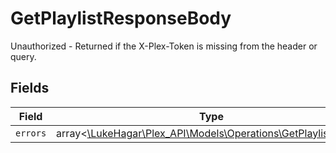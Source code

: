 # GetPlaylistResponseBody

Unauthorized - Returned if the X-Plex-Token is missing from the header or query.


## Fields

| Field                                                                                                          | Type                                                                                                           | Required                                                                                                       | Description                                                                                                    |
| -------------------------------------------------------------------------------------------------------------- | -------------------------------------------------------------------------------------------------------------- | -------------------------------------------------------------------------------------------------------------- | -------------------------------------------------------------------------------------------------------------- |
| `errors`                                                                                                       | array<[\LukeHagar\Plex_API\Models\Operations\GetPlaylistErrors](../../Models/Operations/GetPlaylistErrors.md)> | :heavy_minus_sign:                                                                                             | N/A                                                                                                            |